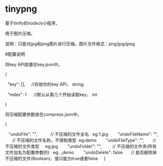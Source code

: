 # tinypng
基于tinify的nodeJs小程序。

用于图片压缩。

说明：只能对jpg和png图片进行压缩。图片文件格式：png/jpg/jpeg

#配置说明

将key API放置在key.json中。

{

    "key": [],      //存放你的key API，  string
    
    "index": 1      //默认从第几个开始读取key， int
    
}

将压缩配置参数放在compress.json中。

{

    "undoFile": "",            // 不压缩的文件全名   eg:1.jpg
    
    "undoFileName": "",        // 不压缩的文件名称，不限制类型  eg:demo
    
    "undoFileType": "",        // 不压缩的文件类型     eg:jpg
    
    "undoFolder": "",          // 不压缩的文件夹(所有文件加名为配置参数的)   eg: _demo
    
    "undoDelete": false        // 是否删除掉不压缩的文件(Boolean)，值只能为true或者false
    
}

